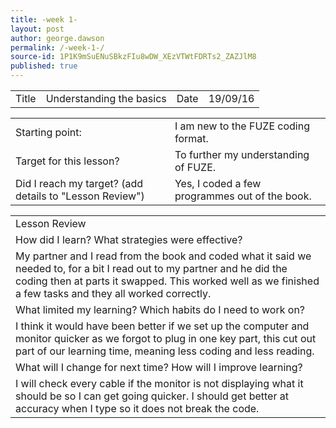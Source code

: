 ```yaml
---
title: -week 1-
layout: post
author: george.dawson
permalink: /-week-1-/
source-id: 1P1K9mSuENuSBkzFIu8wDW_XEzVTWtFDRTs2_ZAZJlM8
published: true
---
```

<table>
  <tr>
    <td>Title</td>
    <td>Understanding the basics</td>
    <td>Date</td>
    <td>19/09/16</td>
  </tr>
</table>


<table>
  <tr>
    <td>Starting point:</td>
    <td>I am new to the FUZE coding format.</td>
  </tr>
  <tr>
    <td>Target for this lesson?</td>
    <td>To further my understanding of FUZE.</td>
  </tr>
  <tr>
    <td>Did I reach my target? 
(add details to "Lesson Review")</td>
    <td>Yes, I coded a few programmes out of the book.</td>
  </tr>
</table>


<table>
  <tr>
    <td>Lesson Review</td>
  </tr>
  <tr>
    <td>How did I learn? What strategies were effective?</td>
  </tr>
  <tr>
    <td>My partner and I read from the book and coded what it said we needed to, for a bit I read out to my partner and he did the coding then at parts it swapped. This worked well as we finished a few tasks and they all worked correctly.</td>
  </tr>
  <tr>
    <td>What limited my learning? Which habits do I need to work on? </td>
  </tr>
  <tr>
    <td>I think it would have been better if we set up the computer and monitor quicker as we forgot to plug in one key part, this cut out part of our learning time, meaning less coding and less reading.</td>
  </tr>
  <tr>
    <td>What will I change for next time? How will I improve learning?</td>
  </tr>
  <tr>
    <td>I will check every cable if the monitor is not displaying what it should be so I can get going quicker. I should get better at accuracy when I type so it does not break the code.</td>
  </tr>
</table>


